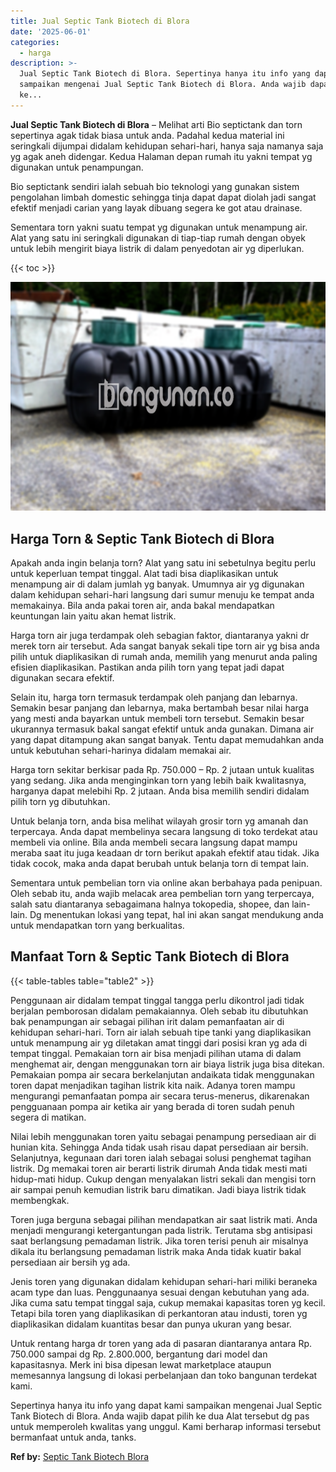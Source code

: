 ```yaml
---
title: Jual Septic Tank Biotech di Blora
date: '2025-06-01'
categories:
  - harga
description: >-
  Jual Septic Tank Biotech di Blora. Sepertinya hanya itu info yang dapat kami
  sampaikan mengenai Jual Septic Tank Biotech di Blora. Anda wajib dapat pilih
  ke...
---
```


**Jual Septic Tank Biotech di Blora** – Melihat arti Bio septictank dan torn sepertinya agak tidak biasa untuk anda. Padahal kedua material ini seringkali dijumpai didalam kehidupan sehari-hari, hanya saja namanya saja yg agak aneh didengar. Kedua Halaman depan rumah itu yakni tempat yg digunakan untuk penampungan.

Bio septictank sendiri ialah sebuah bio teknologi yang gunakan sistem pengolahan limbah domestic sehingga tinja dapat dapat diolah jadi sangat efektif menjadi carian yang layak dibuang segera ke got atau drainase.

Sementara torn yakni suatu tempat yg digunakan untuk menampung air. Alat yang satu ini seringkali digunakan di tiap-tiap rumah dengan obyek untuk lebih mengirit biaya listrik di dalam penyedotan air yg diperlukan.

{{< toc >}}

![Jual Septic Tank Biotech di Blora](/images/jual-bio-septictank-27.png)

## Harga Torn & Septic Tank Biotech di Blora

Apakah anda ingin belanja torn? Alat yang satu ini sebetulnya begitu perlu untuk keperluan tempat tinggal. Alat tadi bisa diaplikasikan untuk menampung air di dalam jumlah yg banyak. Umumnya air yg digunakan dalam kehidupan sehari-hari langsung dari sumur menuju ke tempat anda memakainya. Bila anda pakai toren air, anda bakal mendapatkan keuntungan lain yaitu akan hemat listrik.

Harga torn air juga terdampak oleh sebagian faktor, diantaranya yakni dr merek torn air tersebut. Ada sangat banyak sekali tipe torn air yg bisa anda pilih untuk diaplikasikan di rumah anda, memilih yang menurut anda paling efisien diaplikasikan. Pastikan anda pilih torn yang tepat jadi dapat digunakan secara efektif.

Selain itu, harga torn termasuk terdampak oleh panjang dan lebarnya. Semakin besar panjang dan lebarnya, maka bertambah besar nilai harga yang mesti anda bayarkan untuk membeli torn tersebut. Semakin besar ukurannya termasuk bakal sangat efektif untuk anda gunakan. Dimana air yang dapat ditampung akan sangat banyak. Tentu dapat memudahkan anda untuk kebutuhan sehari-harinya didalam memakai air.

Harga torn sekitar berkisar pada Rp. 750.000 – Rp. 2 jutaan untuk kualitas yang sedang. Jika anda menginginkan torn yang lebih baik kwalitasnya, harganya dapat melebihi Rp. 2 jutaan. Anda bisa memilih sendiri didalam pilih torn yg dibutuhkan.

Untuk belanja torn, anda bisa melihat wilayah grosir torn yg amanah dan terpercaya. Anda dapat membelinya secara langsung di toko terdekat atau membeli via online. Bila anda membeli secara langsung dapat mampu meraba saat itu juga keadaan dr torn berikut apakah efektif atau tidak. Jika tidak cocok, maka anda dapat berubah untuk belanja torn di tempat lain.

Sementara untuk pembelian torn via online akan berbahaya pada penipuan. Oleh sebab itu, anda wajib melacak area pembelian torn yang terpercaya, salah satu diantaranya sebagaimana halnya tokopedia, shopee, dan lain-lain. Dg menentukan lokasi yang tepat, hal ini akan sangat mendukung anda untuk mendapatkan torn yang berkualitas.

## Manfaat Torn & Septic Tank Biotech di Blora

{{< table-tables table="table2" >}}

Penggunaan air didalam tempat tinggal tangga perlu dikontrol jadi tidak berjalan pemborosan didalam pemakaiannya. Oleh sebab itu dibutuhkan bak penampungan air sebagai pilihan irit dalam pemanfaatan air di kehidupan sehari-hari. Torn air ialah sebuah tipe tanki yang diaplikasikan untuk menampung air yg diletakan amat tinggi dari posisi kran yg ada di tempat tinggal. Pemakaian torn air bisa menjadi pilihan utama di dalam menghemat air, dengan menggunakan torn air biaya listrik juga bisa ditekan. Pemakaian pompa air secara berkelanjutan andaikata tidak menggunakan toren dapat menjadikan tagihan listrik kita naik. Adanya toren mampu mengurangi pemanfaatan pompa air secara terus-menerus, dikarenakan pengguanaan pompa air ketika air yang berada di toren sudah penuh segera di matikan.

Nilai lebih menggunakan toren yaitu sebagai penampung persediaan air di hunian kita. Sehingga Anda tidak usah risau dapat persediaan air bersih. Selanjutnya, kegunaan dari toren ialah sebagai solusi penghemat tagihan listrik. Dg memakai toren air berarti listrik dirumah Anda tidak mesti mati hidup-mati hidup. Cukup dengan menyalakan listri sekali dan mengisi torn air sampai penuh kemudian listrik baru dimatikan. Jadi biaya listrik tidak membengkak.

Toren juga berguna sebagai pilihan mendapatkan air saat listrik mati. Anda menjadi mengurangi ketergantungan pada listrik. Terutama sbg antisipasi saat berlangsung pemadaman listrik. Jika toren terisi penuh air misalnya dikala itu berlangsung pemadaman listrik maka Anda tidak kuatir bakal persediaan air bersih yg ada.

Jenis toren yang digunakan didalam kehidupan sehari-hari miliki beraneka acam type dan luas. Penggunaanya sesuai dengan kebutuhan yang ada. Jika cuma satu tempat tinggal saja, cukup memakai kapasitas toren yg kecil. Tetapi bila toren yang diaplikasikan di perkantoran atau industi, toren yg diaplikasikan didalam kuantitas besar dan punya ukuran yang besar.

Untuk rentang harga dr toren yang ada di pasaran diantaranya antara Rp. 750.000 sampai dg Rp. 2.800.000, bergantung dari model dan kapasitasnya. Merk ini bisa dipesan lewat marketplace ataupun memesannya langsung di lokasi perbelanjaan dan toko bangunan terdekat kami.

Sepertinya hanya itu info yang dapat kami sampaikan mengenai Jual Septic Tank Biotech di Blora. Anda wajib dapat pilih ke dua Alat tersebut dg pas untuk memperoleh kwalitas yang unggul. Kami berharap informasi tersebut bermanfaat untuk anda, tanks.

**Ref by:** [Septic Tank Biotech Blora](https://id.wikipedia.org/wiki/Septic)
